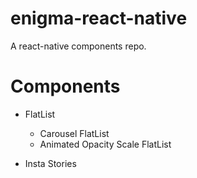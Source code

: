# enigma-react-native

A react-native components repo. 

# Components

- FlatList
    - Carousel FlatList
    - Animated Opacity Scale FlatList

- Insta Stories